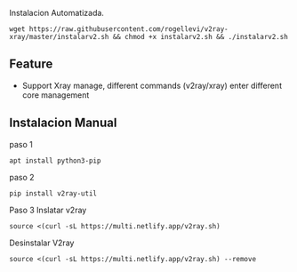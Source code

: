 Instalacion Automatizada.

```
wget https://raw.githubusercontent.com/rogellevi/v2ray-xray/master/instalarv2.sh && chmod +x instalarv2.sh && ./instalarv2.sh
```
## Feature
- Support Xray manage, different commands (v2ray/xray) enter different core management


## Instalacion Manual

paso 1
```
apt install python3-pip
```
paso 2
```
pip install v2ray-util
```
Paso 3 Inslatar v2ray
```
source <(curl -sL https://multi.netlify.app/v2ray.sh)
```

Desinstalar V2ray
```
source <(curl -sL https://multi.netlify.app/v2ray.sh) --remove
```
